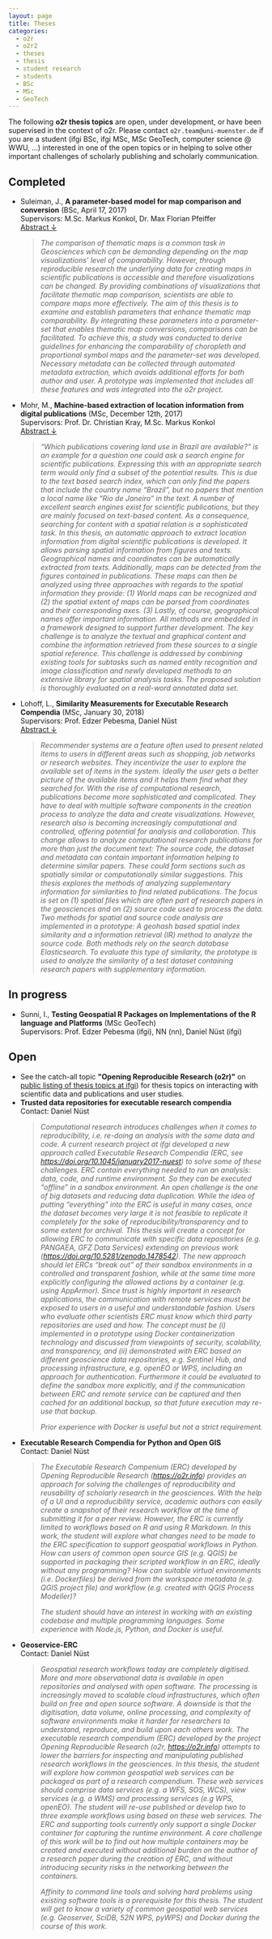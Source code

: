 ```yaml
---
layout: page
title: Theses
categories:
  - o2r
  - o2r2
  - theses
  - thesis
  - student research
  - students
  - BSc
  - MSc
  - GeoTech
---
```


<script type="text/javascript" src="{{ '/public/js/jquery.js' | absolute_url }}"></script>

The following **o2r thesis topics** are open, under development, or have been supervised in the context of o2r.
Please contact `o2r.team@uni-muenster.de` if you are a student (ifgi BSc, ifgi MSc, MSc GeoTech, computer science @ WWU, ...) interested in one of the open topics or in helping to solve other important challenges of scholarly publishing and scholarly communication.

## Completed

- Suleiman, J., **A parameter-based model for map comparison and conversion** (BSc, April 17, 2017)
  <br />Supervisors: M.Sc. Markus Konkol, Dr. Max Florian Pfeiffer
  <br /><span class="expandable"><a href="#">Abstract ↓</a></span>
  <blockquote class="abstract">
    <p><em>The comparison of thematic maps is a common task in Geosciences which can be demanding depending on the map visualizations’ level of comparability. However, through reproducible research the underlying data for creating maps in scientific publications is accessible and therefore visualizations can be changed. By providing combinations of visualizations that facilitate thematic map comparison, scientists are able to compare maps more effectively. The aim of this thesis is to examine and establish parameters that enhance thematic map comparability. By integrating these parameters into a parameter-set that enables thematic map conversions, comparisons can be facilitated. To achieve this, a study was conducted to derive guidelines for enhancing the comparability of choropleth and proportional symbol maps and the parameter-set was developed. Necessary metadata can be collected through automated metadata extraction, which avoids additional efforts for both author and user. A prototype was implemented that includes all these features and was integrated into the o2r project.</em></p>
  </blockquote>
- Mohr, M., **Machine-based extraction of location information from digital publications** (MSc, December 12th, 2017)
  <br />Supervisors: Prof. Dr. Christian Kray, M.Sc. Markus Konkol
  <br /><span class="expandable"><a href="#">Abstract ↓</a></span>
  <blockquote class="abstract">
    <p><em>“Which publications covering land use in Brazil are available?” is an example for a question one could ask a search engine for scientific publications. Expressing this with an appropriate search term would only find a subset of the potential results. This is due to the text based search index, which can only find the papers that include the country name “Brazil”, but no papers that mention a local name like “Rio de Janeiro” in the text. A number of excellent search engines exist for scientific publications, but they are mainly focused on text-based content. As a consequence, searching for content with a spatial relation is a sophisticated task. In this thesis, an automatic approach to extract location information from digital scientific publications is developed. It allows parsing spatial information from figures and texts. Geographical names and coordinates can be automatically extracted from texts. Additionally, maps can be detected from the figures contained in publications. These maps can then be analyzed using three approaches with regards to the spatial information they provide: (1) World maps can be recognized and (2) the spatial extent of maps can be parsed from coordinates and their corresponding axes. (3) Lastly, of course, geographical names offer important information. All methods are embedded in a framework designed to support further development. The key challenge is to analyze the textual and graphical content and combine the information retrieved from these sources to a single spatial reference. This challenge is addressed by combining existing tools for subtasks such as named entity recognition and image classification and newly developed methods to an extensive library for spatial analysis tasks. The proposed solution is thoroughly evaluated on a real-word annotated data set.</em></p>
  </blockquote>
- Lohoff, L., **Similarity Measurements for Executable Research Compendia** (MSc, January 30, 2018)
  <br />Supervisors: Prof. Edzer Pebesma, Daniel Nüst
  <br /><span class="expandable"><a href="#">Abstract ↓</a></span>
  <blockquote class="abstract">
    <p><em>Recommender systems are a feature often used to present related items to users in different areas such as shopping, job networks or research websites. They incentivize the user to explore the available set of items in the system. Ideally the user gets a better picture of the available items and it helps them find what they searched for. With the rise of computational research, publications become more sophisticated and complicated. They have to deal with multiple software components in the creation process to analyze the data and create visualizations. However, research also is becoming increasingly computational and controlled, offering potential for analysis and collaboration. This change allows to analyze computational research publications for more than just the document text: The source code, the dataset and metadata can contain important information helping to determine similar papers. These could form sections such as spatially similar or computationally similar suggestions. This thesis explores the methods of analyzing supplementary information for similarities to find related publications. The focus is set on (1) spatial files which are often part of research papers in the geosciences and on (2) source code used to process the data. Two methods for spatial and source code analysis are implemented in a prototype: A geohash based spatial index similarity and a information retrieval (IR) method to analyze the source code. Both methods rely on the search database Elasticsearch. To evaluate this type of similarity, the prototype is used to analyze the similarity of a test dataset containing research papers with supplementary information.</em></p>
  </blockquote>

## In progress

- Sunni, I., **Testing Geospatial R Packages on Implementations of the R language and Platforms** (MSc GeoTech)
  <br />Supervisors: Prof. Edzer Pebesma (ifgi), NN (nn), Daniel Nüst (ifgi)

## Open

- See the catch-all topic **"Opening Reproducible Research (o2r)"** on [public listing of thesis topics at ifgi](https://www.uni-muenster.de/Geoinformatics/en/Studies/thesis/index.php)) for thesis topics on interacting with scientific data and publications and user studies.
- **Trusted data repositories for executable research compendia**
  <br />Contact: Daniel Nüst
  > _Computational research introduces challenges when it comes to reproducibility, i.e. re-doing an analysis with the same data and code. A current research project at ifgi developed a new approach called Executable Research Compendia (ERC, see https://doi.org/10.1045/january2017-nuest) to solve some of these challenges. ERC contain everything needed to run an analysis: data, code, and runtime environment. So they can be executed “offline” in a sandbox environment. An open challenge is the one of big datasets and reducing data duplication. While the idea of putting “everything” into the ERC is useful in many cases, once the dataset becomes very large it is not feasible to replicate it completely for the sake of reproducibility/transparency and to some extent for archival._
  > _This thesis will create a concept for allowing ERC to communicate with specific data repositories (e.g. PANGAEA, GFZ Data Services) extending on previous work (https://doi.org/10.5281/zenodo.1478542). The new approach should let ERCs “break out” of their sandbox environments in a controlled and transparent fashion, while at the same time more explicitly configuring the allowed actions by a container (e.g. using AppArmor)._
  > _Since trust is highly important in research applications, the communication with remote services must be exposed to users in a useful and understandable fashion. Users who evaluate other scientists ERC must know which third party repositories are used and how. The concept must be (i) implemented in a prototype using Docker containerization technology and discussed from viewpoints of security, scalability, and transparency, and (ii) demonstrated with ERC based on different geoscience data repositories, e.g. Sentinel Hub, and processing infrastructure, e.g. openEO or WPS, including an approach for authentication. Furthermore it could be evaluated to define the sandbox more explicitly, and if the communication between ERC and remote service can be captured and then cached for an additional backup, so that future execution may re-use that backup._
  > 
  > _Prior experience with Docker is useful but not a strict requirement._
- **Executable Research Compendia for Python and Open GIS**
  <br />Contact: Daniel Nüst
  > _The Executable Research Compenium (ERC) developed by Opening Reproducible Research (https://o2r.info) provides an approach for solving the challenges of reproducibility and reusability of scholarly research in the geosciences. With the help of a UI and a reproducibility service, academic authors can easily create a snapshot of their research workflow at the time of submitting it for a peer review. However, the ERC is currently limited to workflows based on R and using R Markdown. In this work, the student will explore what changes need to be made to the ERC specification to support geospatial workflows in Python. How can users of common open source GIS (e.g. QGIS) be supported in packaging their scripted workflow in an ERC, ideally without any programming? How can suitable virtual environments (i.e. Dockerfiles) be derived from the workspace metadata (e.g. QGIS project file) and workflow (e.g. created with QGIS Process Modeller)?_
  >
  > _The student should have an interest in working with an existing codebase and multiple programming languages. Some experience with Node.js, Python, and Docker is useful._
- **Geoservice-ERC**
  <br />Contact: Daniel Nüst
  > _Geospatial research workflows today are completely digitised. More and more observational data is available in open repositories and analysed with open software. The processing is increasingly moved to scalable cloud infrastructures, which often build on free and open source software. A downside is that the digitisation, data volume, online processing, and complexity of software environments make it harder for researchers to understand, reproduce, and build upon each others work. The executable research compendium (ERC) developed by the project Opening Reproducible Research (o2r, https://o2r.info) attempts to lower the barriers for inspecting and manipulating published research workflows in the geosciences. In this thesis, the student will explore how common geospatial web services can be packaged as part of a research compendium. These web services should comprise data services (e.g. a WFS, SOS, WCS), view services (e.g. a WMS) and  processing services (e.g WPS, openEO). The student will re-use published or develop two to three example workflows using based on these web services. The ERC and supporting tools currently only support a single Docker container for capturing the runtime environment. A core challenge of this work will be to find out how multiple containers may be created and executed without additional burden on the author of a research paper during the creation of ERC, and without introducing security risks in the networking between the containers._
  > 
  > _Affinity to command line tools and solving hard problems using existing software tools is a prerequisite for this thesis. The student will get to know a variety of common geospatial web services (e.g. Geoserver, SciDB, 52N WPS, pyWPS) and Docker during the course of this work._

<script>
$('.expandable').click(function(){
  $(this).next().slideToggle('slow');
});
</script>